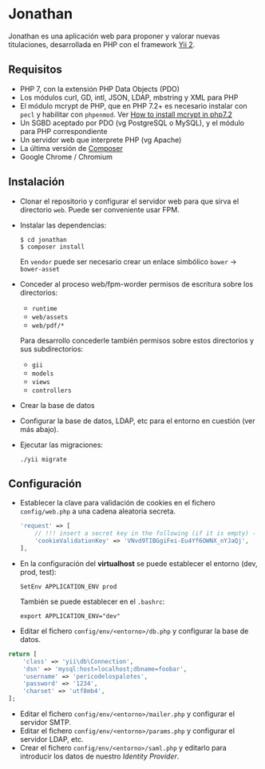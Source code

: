 Jonathan
========

Jonathan es una aplicación web para proponer y valorar nuevas titulaciones,
desarrollada en PHP con el framework [Yii 2](http://www.yiiframework.com/).


Requisitos
----------

* PHP 7, con la extensión PHP Data Objects (PDO)
* Los módulos curl, GD, intl, JSON, LDAP, mbstring y XML para PHP
* El módulo mcrypt de PHP, que en PHP 7.2+ es necesario instalar con `pecl` y habilitar con `phpenmod`.
  Ver [How to install mcrypt in php7.2](https://lukasmestan.com/install-mcrypt-extension-in-php7-2/)
* Un SGBD aceptado por PDO (vg PostgreSQL o MySQL), y el módulo para PHP correspondiente
* Un servidor web que interprete PHP (vg Apache)
* La última versión de [Composer](https://getcomposer.org/download/)
* Google Chrome / Chromium


Instalación
------------

* Clonar el repositorio y configurar el servidor web para que sirva el directorio
  `web`.  Puede ser conveniente usar FPM.
* Instalar las dependencias:
  ```
  $ cd jonathan
  $ composer install
  ```
  En `vendor` puede ser necesario crear un enlace simbólico `bower` -> `bower-asset`
* Conceder al proceso web/fpm-worder permisos de escritura sobre los directorios:
  * `runtime`
  * `web/assets`
  * `web/pdf/*`
  
  Para desarrollo concederle también permisos sobre estos directorios y sus
  subdirectorios:
  * `gii`
  * `models`
  * `views`
  * `controllers`
* Crear la base de datos
* Configurar la base de datos, LDAP, etc para el entorno en cuestión (ver más abajo).
* Ejecutar las migraciones:
  ```
  ./yii migrate
  ```


Configuración
-------------

* Establecer la clave para validación de cookies en el fichero `config/web.php` a
  una cadena aleatoria secreta.
  
  ```php
  'request' => [
      // !!! insert a secret key in the following (if it is empty) - this is required by cookie validation
      'cookieValidationKey' => 'VNvd9TIBGgiFei-Eu4Yf6OWNX_nYJaQj',
  ],
  ```
* En la configuración del **virtualhost** se puede establecer el entorno (dev, prod, test):
  ```
  SetEnv APPLICATION_ENV prod
  ```
  También se puede establecer en el `.bashrc`:
  ```
  export APPLICATION_ENV="dev"
  ```
* Editar el fichero `config/env/<entorno>/db.php` y configurar la base de datos.
```php
return [
    'class' => 'yii\db\Connection',
    'dsn' => 'mysql:host=localhost;dbname=foobar',
    'username' => 'pericodelospalotes',
    'password' => '1234',
    'charset' => 'utf8mb4',
];
```
* Editar el fichero `config/env/<entorno>/mailer.php` y configurar el servidor SMTP.
* Editar el fichero `config/env/<entorno>/params.php` y configurar el servidor LDAP, etc.
* Crear el fichero `config/env/<entorno>/saml.php` y editarlo para introducir los
  datos de nuestro *Identity Provider*.
